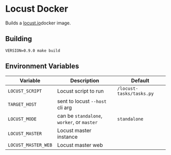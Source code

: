 # Locust Docker
Builds a [locust.io](https://locust.io)docker image.

## Building

    VERSION=0.9.0 make build

## Environment Variables

|Variable|Description|Default|
|-|-|-|
|`LOCUST_SCRIPT`|Locust script to run|`/locust-tasks/tasks.py`|
|`TARGET_HOST`|sent to locust `--host` cli arg||
|`LOCUST_MODE`| can be `standalone`, `worker`, or `master`|`standalone`|
|`LOCUST_MASTER`|Locust master instance||
|`LOCUST_MASTER_WEB`|Locust master web||
